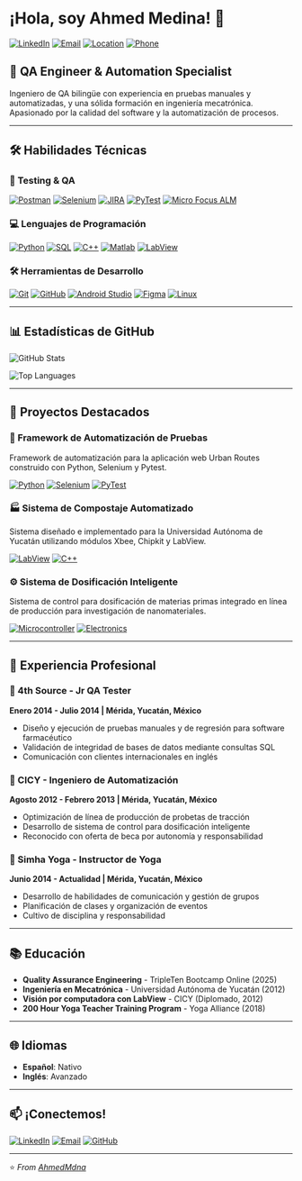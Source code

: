 # ¡Hola, soy Ahmed Medina! 👋

[![LinkedIn](https://img.shields.io/badge/LinkedIn-Ahmed_Medina-0077B5)](https://www.linkedin.com/in/ahmed-medina108/)
[![Email](https://img.shields.io/badge/Email-ahmed__fxx@hotmail.com-D14836)](mailto:ahmed_fxx@hotmail.com)
[![Location](https://img.shields.io/badge/Yucatán-México-6DA55F)](https://www.google.com/maps/place/Yucatán)
[![Phone](https://img.shields.io/badge/Phone-+529991749661-6B46C1)](tel:+529991749661)

## 🧪 QA Engineer & Automation Specialist

Ingeniero de QA bilingüe con experiencia en pruebas manuales y automatizadas, y una sólida formación en ingeniería mecatrónica. Apasionado por la calidad del software y la automatización de procesos.

---

## 🛠️ Habilidades Técnicas

### 🔧 Testing & QA
[![Postman](https://img.shields.io/badge/Postman-API_Testing-FF6C37)](https://www.postman.com/)
[![Selenium](https://img.shields.io/badge/Selenium-Web_Automation-43B02A)](https://www.selenium.dev/)
[![JIRA](https://img.shields.io/badge/JIRA-Project_Management-0052CC)](https://www.atlassian.com/software/jira)
[![PyTest](https://img.shields.io/badge/PyTest-Testing_Framework-0A9EDC)](https://docs.pytest.org/)
[![Micro Focus ALM](https://img.shields.io/badge/Micro_Focus-ALM_Testing-4D908E)](https://www.microfocus.com/en-us/products/alm-octane/overview)

### 💻 Lenguajes de Programación
[![Python](https://img.shields.io/badge/Python-3.10+-3776AB)](https://www.python.org/)
[![SQL](https://img.shields.io/badge/SQL-Database_Queries-4479A1)](https://en.wikipedia.org/wiki/SQL)
[![C++](https://img.shields.io/badge/C++-Embedded_Systems-00599C)](https://isocpp.org/)
[![Matlab](https://img.shields.io/badge/Matlab-Scientific_Computing-0076A8)](https://www.mathworks.com/products/matlab.html)
[![LabView](https://img.shields.io/badge/LabView-Automation-FFDB33)](https://www.ni.com/es-mx/shop/labview.html)

### 🛠️ Herramientas de Desarrollo
[![Git](https://img.shields.io/badge/Git-Version_Control-F05032)](https://git-scm.com/)
[![GitHub](https://img.shields.io/badge/GitHub-Code_Hosting-181717)](https://github.com/)
[![Android Studio](https://img.shields.io/badge/Android_Studio-Mobile_Testing-3DDC84)](https://developer.android.com/studio)
[![Figma](https://img.shields.io/badge/Figma-UI_Design-F24E1E)](https://www.figma.com/)
[![Linux](https://img.shields.io/badge/Linux-OS_Environment-FCC624)](https://www.linux.org/)

---

## 📊 Estadísticas de GitHub

![GitHub Stats](https://github-readme-stats.vercel.app/api?username=AhmedMdna&show_icons=true&theme=radical)

![Top Languages](https://github-readme-stats.vercel.app/api/top-langs/?username=AhmedMdna&layout=compact&theme=radical)

---

## 🚀 Proyectos Destacados

### 🧪 Framework de Automatización de Pruebas
Framework de automatización para la aplicación web Urban Routes construido con Python, Selenium y Pytest.

[![Python](https://img.shields.io/badge/Python-3.10+-3776AB)](https://www.python.org/)
[![Selenium](https://img.shields.io/badge/Selenium-4.0+-43B02A)](https://www.selenium.dev/)
[![PyTest](https://img.shields.io/badge/PyTest-Testing_Framework-0A9EDC)](https://docs.pytest.org/)

### 🏭 Sistema de Compostaje Automatizado
Sistema diseñado e implementado para la Universidad Autónoma de Yucatán utilizando módulos Xbee, Chipkit y LabView.

[![LabView](https://img.shields.io/badge/LabView-Automation-FFDB33)](https://www.ni.com/es-mx/shop/labview.html)
[![C++](https://img.shields.io/badge/C++-Embedded_Systems-00599C)](https://isocpp.org/)

### ⚙️ Sistema de Dosificación Inteligente
Sistema de control para dosificación de materias primas integrado en línea de producción para investigación de nanomateriales.

[![Microcontroller](https://img.shields.io/badge/PIC-Microcontroller-00979D)](https://www.microchip.com/)
[![Electronics](https://img.shields.io/badge/Electronics-Hardware_Development-8A2BE2)]()

---

## 💼 Experiencia Profesional

### 🏢 4th Source - Jr QA Tester
**Enero 2014 - Julio 2014 | Mérida, Yucatán, México**

- Diseño y ejecución de pruebas manuales y de regresión para software farmacéutico
- Validación de integridad de bases de datos mediante consultas SQL
- Comunicación con clientes internacionales en inglés

### 🔬 CICY - Ingeniero de Automatización
**Agosto 2012 - Febrero 2013 | Mérida, Yucatán, México**

- Optimización de línea de producción de probetas de tracción
- Desarrollo de sistema de control para dosificación inteligente
- Reconocido con oferta de beca por autonomía y responsabilidad

### 🧘 Simha Yoga - Instructor de Yoga
**Junio 2014 - Actualidad | Mérida, Yucatán, México**

- Desarrollo de habilidades de comunicación y gestión de grupos
- Planificación de clases y organización de eventos
- Cultivo de disciplina y responsabilidad

---

## 📚 Educación

- **Quality Assurance Engineering** - TripleTen Bootcamp Online (2025)
- **Ingeniería en Mecatrónica** - Universidad Autónoma de Yucatán (2012)
- **Visión por computadora con LabView** - CICY (Diplomado, 2012)
- **200 Hour Yoga Teacher Training Program** - Yoga Alliance (2018)

---

## 🌐 Idiomas

- **Español**: Nativo
- **Inglés**: Avanzado

---

## 📫 ¡Conectemos!

[![LinkedIn](https://img.shields.io/badge/Conectemos_en_LinkedIn-0A66C2)](https://www.linkedin.com/in/ahmed-medina108/)
[![Email](https://img.shields.io/badge/Envíame_un_correo-D14836)](mailto:ahmed_fxx@hotmail.com)
[![GitHub](https://img.shields.io/badge/Visita_mis_proyectos-181717)](https://github.com/AhmedMdna)

---

⭐️ *From [AhmedMdna](https://github.com/AhmedMdna)*
